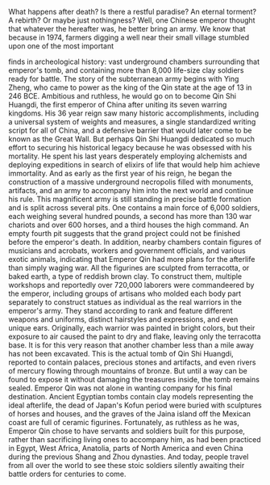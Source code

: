 
What happens after death?
Is there a restful paradise?
An eternal torment?
A rebirth?
Or maybe just nothingness?
Well, one Chinese emperor thought
that whatever the hereafter was,
he better bring an army.
We know that because in 1974,
farmers digging a well 
near their small village
stumbled upon one of the most important

finds in archeological history:
vast underground chambers
surrounding that emperor&#39;s tomb,
and containing more than 8,000
life-size clay soldiers ready for battle.
The story of the subterranean army
begins with Ying Zheng,
who came to power as the king
of the Qin state at the age of 13
in 246 BCE.
Ambitious and ruthless,
he would go on to become
Qin Shi Huangdi,
the first emperor of China
after uniting its seven warring kingdoms.
His 36 year reign 
saw many historic accomplishments,
including a universal system
of weights and measures,
a single standardized writing script
for all of China,
and a defensive barrier that would
later come to be known as the Great Wall.
But perhaps Qin Shi Huangdi
dedicated so much effort
to securing his historical legacy
because he was obsessed 
with his mortality.
He spent his last years
desperately employing alchemists
and deploying expeditions
in search of elixirs of life
that would help him achieve immortality.
And as early as the first year 
of his reign,
he began the construction of a massive
underground necropolis
filled with monuments, artifacts,
and an army to accompany him
into the next world
and continue his rule.
This magnificent army is still standing
in precise battle formation
and is split across several pits.
One contains a main force
of 6,000 soldiers,
each weighing several hundred pounds,
a second has more than 130 war chariots
and over 600 horses,
and a third houses the high command.
An empty fourth pit suggests
that the grand project
could not be finished 
before the emperor&#39;s death.
In addition, nearby chambers contain
figures of musicians and acrobats,
workers and government officials,
and various exotic animals,
indicating that Emperor Qin
had more plans for the afterlife
than simply waging war.
All the figurines are sculpted
from terracotta, or baked earth,
a type of reddish brown clay.
To construct them, multiple workshops
and reportedly over 720,000 laborers
were commandeered by the emperor,
including groups of artisans who molded
each body part separately
to construct statues as individual as
the real warriors in the emperor&#39;s army.
They stand according to rank
and feature different weapons 
and uniforms,
distinct hairstyles and expressions,
and even unique ears.
Originally, each warrior was painted
in bright colors,
but their exposure to air
caused the paint to dry and flake,
leaving only the terracotta base.
It is for this very reason that another
chamber less than a mile away
has not been excavated.
This is the actual tomb of
Qin Shi Huangdi,
reported to contain palaces,
precious stones and artifacts,
and even rivers of mercury
flowing through mountains of bronze.
But until a way can be found to expose it
without damaging the treasures inside,
the tomb remains sealed.
Emperor Qin was not alone in wanting
company for his final destination.
Ancient Egyptian tombs contain clay models
representing the ideal afterlife,
the dead of Japan&#39;s Kofun 
period were buried
with sculptures of horses and houses,
and the graves of the Jaina island
off the Mexican coast
are full of ceramic figurines.
Fortunately, as ruthless as he was,
Emperor Qin chose to have servants
and soldiers built for this purpose,
rather than sacrificing living ones
to accompany him,
as had been practiced in Egypt,
West Africa, Anatolia,
parts of North America
and even China during 
the previous Shang and Zhou dynasties.
And today, people travel from all over
the world to see these stoic soldiers
silently awaiting their battle orders 
for centuries to come.
